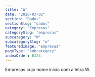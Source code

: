 ```yaml
---
title: "W"
date: "2020-03-02"
section: "Dados"
sectionSlug: "dados"
category: "Empresas"
categorySlug: "empresas"
subcategory: "W"
subcategorySlug: "w"
featuredImage: "empresas"
pageType: "subcategory"
indexOrder: 6123
---
```


Empresas cujo nome inicia com a letra W.